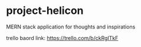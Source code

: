 # project-helicon
MERN stack application for thoughts and inspirations

trello baord link: https://trello.com/b/ckRgITkF